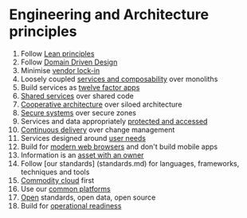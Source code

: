 
# Engineering and Architecture principles


1. Follow [Lean principles](lean.md)
1. Follow [Domain Driven Design](ddd.md)
1. Minimise [vendor lock-in](#vendor-lock-in)
1. Loosely coupled [services and composability](composability.md) over monoliths
1. Build services as [twelve factor apps](twelve-factor.md)
1. [Shared services](#shared-services) over shared code
1. [Cooperative architecture](cooperative-architecture.md) over siloed architecture
1. [Secure systems](#secure-systems) over secure zones
1. Services and data appropriately [protected and accessed](#protected-services)
1. [Continuous delivery](#cd) over change management
1. Services designed around [user needs](#user-needs)
1. Build for [modern web browsers](#modern-browser-first) and don't build mobile apps
1. Information is an [asset with an owner](#iao)
1. Follow [our standards] (standards.md) for languages, frameworks, techniques and tools
1. [Commodity cloud](cloud-first.md) first
1. Use our [common platforms](#common-platforms)
1. [Open](open.md) standards, open data, open source
1. Build for [operational readiness](#operational-readiness)